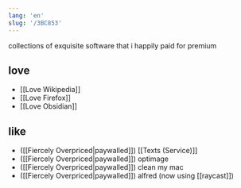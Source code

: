 ```yaml
---
lang: 'en'
slug: '/3BC853'
---
```


collections of exquisite software that i happily paid for premium

## love

- [[Love Wikipedia]]
- [[Love Firefox]]
- [[Love Obsidian]]

## like

- ([[Fiercely Overpriced|paywalled]]) [[Texts (Service)]]
- ([[Fiercely Overpriced|paywalled]]) optimage
- ([[Fiercely Overpriced|paywalled]]) clean my mac
- ([[Fiercely Overpriced|paywalled]]) alfred (now using [[raycast]])
